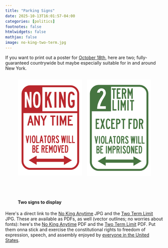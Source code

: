 ```yaml
---
title: "Parking Signs"
date: 2025-10-13T16:01:57-04:00
categories: [politics]
footnotes: false
htmlwidgets: false
mathjax: false
image: no-king-two-term.jpg
---
```


If you want to print out a poster for [October 18th](https://www.nokings.org), here are two; fully-guaranteed countrywide but maybe especially suitable for in and around New York. 

<figure>

<div style="display: flex; gap: 1rem;">
<div style="height: 375px; width: 250px;">

![](no-king.jpg)

</div>

<div style="height: 375px; width: 250px;">

![](two-term.jpg)

</div>
</div>
<figcaption><h4>Two signs to display</h4>
</figure>

Here's a direct link to the [No King Anytime](no-king.jpg) JPG and the [Two Term Limit](two-term.jpg) JPG.  These are available as PDFs, as well (vector outlines; no worries about fonts): here's the [No King Anytime](no-king.pdf) PDF and the [Two Term Limit](two-term.pdf) PDF. Put them onna stick and exercise the constitutional rights to freedom of expression, speech, and assembly enjoyed by [everyone in the United States](https://kieranhealy.org/blog/archives/2025/06/28/american/). 
    
